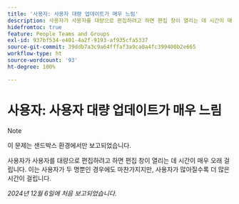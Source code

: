 ```yaml
---
title: '사용자: 사용자 대량 업데이트가 매우 느림'
description: 사용자가 사용자를 대량으로 편집하려고 하면 편집 창이 열리는 데 시간이 매우 오래 걸립니다. 이는 사용자가 두 명뿐인 경우에도 마찬가지지만, 사용자가 많아질수록 더 많은 시간이 걸립니다.
hidefromtoc: true
feature: People Teams and Groups
exl-id: 937bf534-e401-4a2f-9193-af935cfa5337
source-git-commit: 39ddb7a3c9a64fffaf3a9ca0a4fc399400b2e665
workflow-type: ht
source-wordcount: '93'
ht-degree: 100%

---
```


# 사용자: 사용자 대량 업데이트가 매우 느림

>[!NOTE]
>
>이 문제는 샌드박스 환경에서만 보고되었습니다.

사용자가 사용자를 대량으로 편집하려고 하면 편집 창이 열리는 데 시간이 매우 오래 걸립니다. 이는 사용자가 두 명뿐인 경우에도 마찬가지지만, 사용자가 많아질수록 더 많은 시간이 걸립니다.

_2024년 12월 6일에 처음 보고되었습니다._
